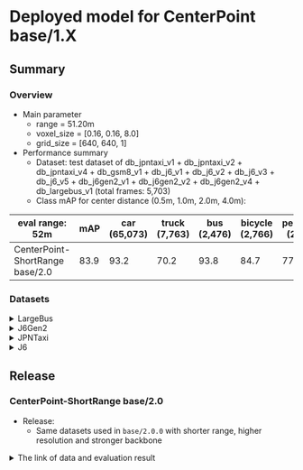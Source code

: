 # Deployed model for CenterPoint base/1.X
## Summary

### Overview
- Main parameter
  - range = 51.20m
  - voxel_size = [0.16, 0.16, 8.0]
  - grid_size = [640, 640, 1]
- Performance summary
  - Dataset: test dataset of db_jpntaxi_v1 + db_jpntaxi_v2 + db_jpntaxi_v4 + db_gsm8_v1 + db_j6_v1 + db_j6_v2 + db_j6_v3 + db_j6_v5 + db_j6gen2_v1 + db_j6gen2_v2 + db_j6gen2_v4 + db_largebus_v1 (total frames: 5,703)
  - Class mAP for center distance (0.5m, 1.0m, 2.0m, 4.0m):

| eval range: 52m                 | mAP  | car <br> (65,073) | truck <br> (7,763) | bus <br> (2,476) | bicycle <br> (2,766) | pedestrian <br> (26,254) |
| ------------------------------- | ---- | ------------------ | -------------------- | ----------------- | --------------------- | ------------------------- |
| CenterPoint-ShortRange base/2.0 | 83.9 | 93.2               | 70.2                 | 93.8              | 84.7                  | 77.5                      |

### Datasets

<details>
<summary> LargeBus </summary>

- Test datases: db_largebus_v1 (total frames: 604)

| eval range: 52m         | mAP  | car <br> (6,232)     | truck <br> (675) | bus <br> (43) | bicycle <br> (463) | pedestrian <br> (2,129) |
| -------------------------| ---- | -------------------- | ------------------- | ---------------- | -------------------- | ------------------------ |
| CenterPoint-ShortRange base/2.0     | 86.20   | 94.60   | 82.8   | 97.70 |   80.2  | 75.90 |

</details>

<details>
<summary> J6Gen2 </summary>

- Test datases: db_j6gen2_v1 + db_j6gen2_v2 + db_j6gen2_v4 (total frames: 1,157)

| eval range: 52m         | mAP  | car <br> (18,111)     | truck <br> (1,290) | bus <br> (823) | bicycle <br> (226) | pedestrian <br> (4,204) |
| -------------------------| ---- | -------------------- | ------------------- | ---------------- | -------------------- | ------------------------ |
| CenterPoint-ShortRange base/2.0     | 86.10   | 95.10   | 71.10   | 94.90 |   91.20  | 78.00 |

</details>

<details>
<summary> JPNTaxi </summary>

- Test datases: db_jpntaxi_v1 + db_jpntaxi_v2 + db_jpntaxi_v4 (total frames: 1,507)

| eval range: 52m         | mAP     | car <br> (8,401) | truck <br> (2,125) | bus <br> (769) | bicycle <br> (724) | pedestrian <br> (8,333) |
| -------------------------| ----    | ----------------- | ------------------- | ---------------- | --------------- | ------------------------|
| CenterPoint-ShortRange base/2.0     | 78.50   | 88.00   | 61.60   | 92.10 |   74.70  | 75.90 |


</details>

<details>
<summary> J6 </summary>

- Test datases: db_gsm8_v1 + db_j6_v1 + db_j6_v2 + db_j6_v3 + db_j6_v5 (total frames: 2,435)

| eval range: 52m         | mAP     | car <br> (32,329) | truck <br> (3,673) | bus <br> (841) | bicycle <br> (1,353) | pedestrian <br> (11,588) |
| -------------------------| ----    | ----------------- | ------------------- | ---------------- | --------------- | ------------------------|
| CenterPoint-ShortRange base/2.0     | 86.10   | 92.90   | 74.90   | 94.00 |   90.00  | 78.60 |


</details>

## Release

### CenterPoint-ShortRange base/2.0
- Release:
  - Same datasets used in `base/2.0.0` with shorter range, higher resolution and stronger backbone

<details>
<summary> The link of data and evaluation result </summary>

- Model
  - Training dataset: DB JPNTAXI v1.0 + DB JPNTAXI v2.0 + DB JPNTAXI v4.0 + DB GSM8 v1.0 + DB J6 v1.0 + DB J6 v2.0 + DB J6 v3.0 + DB J6 v5.0 + DB J6 Gen2 v1.0 + DB J6 Gen2 v1.1 + DB J6 Gen2 v2.0 + DB LargeBus v1.0 (total frames: 58,323)
  - [Config file path](https://github.com/tier4/AWML/blob/1abd72c000d99a032bdcc7004b6d101decd23610/projects/CenterPoint/configs/t4dataset/CenterPoint-ShortRange/pillar_016_convnext_secfpn_4xb16_50m_base.py)
  - Deployed onnx model and ROS parameter files [[WebAuto (for internal)]](https://evaluation.tier4.jp/evaluation/mlpackages/7156b453-2861-4ae9-b135-e24e48cc9029/releases/41d44753-739c-430e-b0c3-c6c707b22ad2?project_id=zWhWRzei)
  - Deployed onnx and ROS parameter files [[model-zoo]]
    - [detection_class_remapper.param.yaml](https://download.autoware-ml-model-zoo.tier4.jp/autoware-ml/models/centerpoint/centerpoint/t4base/v1.7/detection_class_remapper.param.yaml)
    - [centerpoint_t4base_ml_package.param.yaml](https://download.autoware-ml-model-zoo.tier4.jp/autoware-ml/models/centerpoint/centerpoint/t4base/v1.7/centerpoint_t4base_ml_package.param.yaml)
    - [deploy_metadata.yaml](https://download.autoware-ml-model-zoo.tier4.jp/autoware-ml/models/centerpoint/centerpoint/t4base/v1.7/deploy_metadata.yaml)
    - [pts_voxel_encoder_centerpoint_t4base.onnx](https://download.autoware-ml-model-zoo.tier4.jp/autoware-ml/models/centerpoint/centerpoint/t4base/v1.7/pts_voxel_encoder.onnx)
    - [pts_backbone_neck_head_centerpoint_t4base.onnx](https://download.autoware-ml-model-zoo.tier4.jp/autoware-ml/models/centerpoint/centerpoint/t4base/v1.7/pts_backbone_neck_head.onnx)
  - Training results [[Google drive (for internal)]](https://drive.google.com/drive/folders/1dVri0Jq9_yobzed0T2Rno-mfChbjPesn?usp=drive_link)
  - Training results [model-zoo]
    - [logs.zip](https://download.autoware-ml-model-zoo.tier4.jp/autoware-ml/models/centerpoint/centerpoint/t4base/v1.7/logs.zip)
    - [checkpoint_best.pth](https://download.autoware-ml-model-zoo.tier4.jp/autoware-ml/models/centerpoint/centerpoint/t4base/v1.7/best_NuScenes_metric_T4Metric_mAP_epoch_49.pth)
    - [config.py](https://download.autoware-ml-model-zoo.tier4.jp/autoware-ml/models/centerpoint/centerpoint/t4base/v1.7/second_secfpn_4xb16_121m_base_amp.py)
  - Train time: NVIDIA H100 80GB * 4 * 50 epochs = 2 days and 5 hours
  - Batch size: 4*16 = 64

- Evaluation
  - db_jpntaxi_v1 + db_jpntaxi_v2 + db_jpntaxi_v4 + db_gsm8_v1 + db_j6_v1 + db_j6_v2 + db_j6_v3 + db_j6_v5 + db_j6gen2_v1 + db_j6gen2_v1 + db_j6gen2_v4 + db_largebus_v1 (total frames: 5,703):
  - Total mAP (eval range = 52m): 0.839

| class_name | Count     | mAP  | AP@0.5m | AP@1.0m | AP@2.0m | AP@4.0m |
| -----------| -------   | ----  | ------- | ------- | ------- | ------- |
| car        |  65,073   | 93.2 | 88.7    | 94.2    | 94.6    | 95.4    |
| truck      |   7,763   | 70.2 | 57.1    | 72.2    | 74.7    | 76.9    |
| bus        |   2,476   | 93.8 | 88.7    | 93.8    | 96.1    | 96.6    |
| bicycle    |   2,766   | 84.7 | 83.3    | 84.6    | 85.4    | 85.6    |
| pedestrian |  26,254   | 77.5 | 75.1    | 76.9    | 78.3    | 79.8    |

- db_largebus_v1 (total frames: 604):
  - Total mAP (eval range = 52m): 0.862

| class_name | Count    | mAP    | AP@0.5m | AP@1.0m | AP@2.0m | AP@4.0m |
| -----------| -------  | -----  | ------- | ------- | ------- | ------- |
| car        |  6,232   | 94.6   | 91.0    | 95.4    | 95.7    | 96.4    |
| truck      |    675   | 82.8   | 73.3    | 84.6    | 86.4    | 86.9    |
| bus        |     43   | 97.7   | 93.1    | 99.2    | 99.2    | 99.2    |
| bicycle    |    463   | 80.2   | 78.0    | 80.9    | 80.9    | 80.9    |
| pedestrian |  2,129   | 75.9   | 73.6    | 75.4    | 76.7    | 78.1    |


- db_j6gen2_v1 + db_j6gen2_v2 + db_j6gen2_v2 (total frames: 1,157):
  - Total mAP (eval range = 120m): 0.861

| class_name  | Count   | mAP  | AP@0.5m | AP@1.0m | AP@2.0m | AP@4.0m |
| ----------  | ------  | ---- | ------- | ------- | ------- | ------- |
| car         | 18,111  | 95.1 | 91.5    | 95.6    | 96.6    | 96.7    |
| truck       |  1,290  | 71.1 | 63.2    | 72.3    | 73.4    | 75.5    |
| bus         |    823  | 94.9 | 91.7    | 92.9    | 97.4    | 97.4    |
| bicycle     |    226  | 91.2 | 90.5    | 91.5    | 91.5    | 91.5    |
| pedestrian  |  4,204  | 78.0 | 76.0    | 77.2    | 78.5    | 80.2    |

</details>
